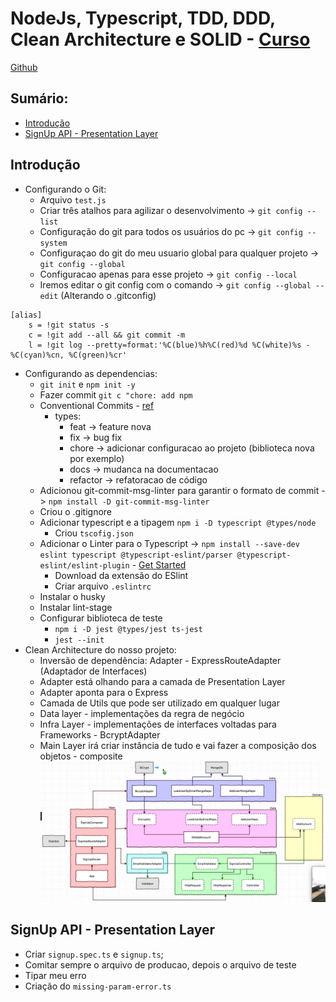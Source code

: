 # NodeJs, Typescript, TDD, DDD, Clean Architecture e SOLID - [Curso](https://www.udemy.com/course/tdd-com-mango/)

[Github](https://github.com/rmanguinho/clean-ts-api)

## Sumário:

- [Introdução](#introdução)
- [SignUp API - Presentation Layer](#signup-api---presentation-layer)

## Introdução

- Configurando o Git:
  - Arquivo `test.js`
  - Criar três atalhos para agilizar o desenvolvimento -> `git config --list`
  - Configuração do git para todos os usuários do pc -> `git config --system`
  - Configuraçao do git do meu usuario global para qualquer projeto -> `git config --global`
  - Configuracao apenas para esse projeto -> `git config --local`
  - Iremos editar o git config com o comando -> `git config --global --edit` (Alterando o .gitconfig)

```
[alias]
    s = !git status -s
	c = !git add --all && git commit -m
	l = !git log --pretty=format:'%C(blue)%h%C(red)%d %C(white)%s - %C(cyan)%cn, %C(green)%cr'
```

- Configurando as dependencias:
  - `git init` e `npm init -y`
  - Fazer commit `git c "chore: add npm`
  - Conventional Commits - [ref](https://www.conventionalcommits.org/en/v1.0.0/)
    - types:
      - feat -> feature nova
      - fix -> bug fix
      - chore -> adicionar configuracao ao projeto (biblioteca nova por exemplo)
      - docs -> mudanca na documentacao
      - refactor -> refatoracao de código
  - Adicionou git-commit-msg-linter para garantir o formato de commit -> `npm install -D git-commit-msg-linter`
  - Criou o .gitignore
  - Adicionar typescript e a tipagem `npm i -D typescript @types/node`
    - Criou `tscofig.json`
  - Adicionar o Linter para o Typescript -> `npm install --save-dev eslint typescript @typescript-eslint/parser @typescript-eslint/eslint-plugin` - [Get Started](https://typescript-eslint.io/docs/linting/)
    - Download da extensão do ESlint
    - Criar arquivo `.eslintrc`
  - Instalar o husky
  - Instalar lint-stage
  - Configurar biblioteca de teste
    - `npm i -D jest @types/jest ts-jest`
    - `jest --init`
- Clean Architecture do nosso projeto:
  - Inversão de dependência: Adapter - ExpressRouteAdapter (Adaptador de Interfaces)
  - Adapter está olhando para a camada de Presentation Layer
  - Adapter aponta para o Express
  - Camada de Utils que pode ser utilizado em qualquer lugar
  - Data layer - implementações da regra de negócio
  - Infra Layer - implementações de interfaces voltadas para Frameworks - BcryptAdapter
  - Main Layer irá criar instância de tudo e vai fazer a composição dos objetos - composite
    <img src=arquitetura.PNG>

## SignUp API - Presentation Layer

- Criar `signup.spec.ts` e `signup.ts`;
- Comitar sempre o arquivo de producao, depois o arquivo de teste
- Tipar meu erro
- Criação do `missing-param-error.ts`
